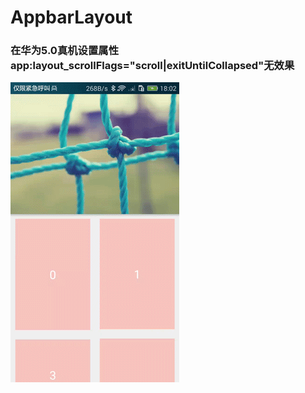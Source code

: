 # AppbarLayout
### 在华为5.0真机设置属性app:layout_scrollFlags="scroll|exitUntilCollapsed"无效果
![](/screenshot/AppBarLayout.gif)